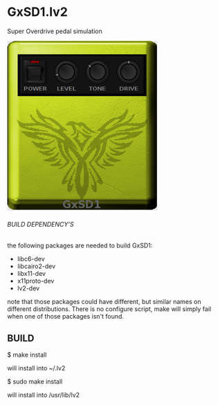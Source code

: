 # GxSD1.lv2
Super Overdrive pedal simulation


![GxSD1](https://github.com/brummer10/GxSD1.lv2/raw/master/GxSD1.png)

###### BUILD DEPENDENCY’S 

the following packages are needed to build GxSD1:

- libc6-dev
- libcairo2-dev
- libx11-dev
- x11proto-dev
- lv2-dev

note that those packages could have different, but similar names 
on different distributions. There is no configure script, 
make will simply fail when one of those packages isn't found.

## BUILD 

$ make install

will install into ~/.lv2

$ sudo make install

will install into /usr/lib/lv2
